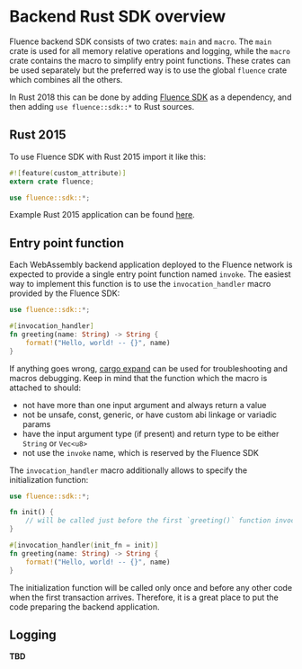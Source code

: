 # Backend Rust SDK overview

Fluence backend SDK consists of two crates: `main` and `macro`. The `main` crate is used for all memory relative operations and logging, while the `macro` crate contains the macro to simplify entry point functions. These crates can be used separately but the preferred way is to use the global `fluence` crate which combines all the others. 

In Rust 2018 this can be done by adding [Fluence SDK](https://crates.io/crates/fluence) as a dependency, and then adding `use fluence::sdk::*` to Rust sources.

## Rust 2015

To use Fluence SDK with Rust 2015 import it like this: 

```Rust
#![feature(custom_attribute)]
extern crate fluence;

use fluence::sdk::*;
```

Example Rust 2015 application can be found [here](https://github.com/fluencelabs/tutorials/tree/master/hello-world/app-logger-rust-2015).

## Entry point function

Each WebAssembly backend application deployed to the Fluence network is expected to provide a single entry point function named `invoke`. The easiest way to implement this function is to use the `invocation_handler` macro provided by the Fluence SDK:

```Rust
use fluence::sdk::*;

#[invocation_handler]
fn greeting(name: String) -> String {
    format!("Hello, world! -- {}", name)
}
```

If anything goes wrong, [cargo expand](https://github.com/dtolnay/cargo-expand) can be used for troubleshooting and macros debugging.  Keep in mind that the function which the macro is attached to should:

- not have more than one input argument and always return a value 
- not be unsafe, const, generic, or have custom abi linkage or variadic params
- have the input argument type (if present) and return type to be either `String` or `Vec<u8>`
- not use the `invoke` name, which is reserved by the Fluence SDK

The `invocation_handler` macro additionally allows to specify the initialization function:

```Rust
use fluence::sdk::*;

fn init() {
    // will be called just before the first `greeting()` function invocation
}

#[invocation_handler(init_fn = init)]
fn greeting(name: String) -> String {
    format!("Hello, world! -- {}", name)
}
```

The initialization function will be called only once and before any other code when the first transaction arrives. Therefore, it is a great place to put the code preparing the backend application.

## Logging

**TBD**

<!-- ## App runner

Sometimes it needs not only a debug output but a possibility to run a compiled Wasm `app` with some different inputs. It can be done by using so-called runner written on Scala (because it uses a `WasmVm` implementation that also written on Scala).

Let's a dig a little bit into the `hello-world2` [runner]((https://github.com/fluencelabs/fluence/tree/master/vm/examples/hello-world2/runner)). It receives a path to a Wasm binary as the first CLI argument, then creates a `vm` object that extends `WasmVm` trait. During this creation, Wasm code is compiled by Asmble to JVM and loaded into VM. This trait has two public methods: `invoke` that manages requests to `app` and `getVmState` that computes a hash of significant inner state. In the following code snippet

```Scala
      inputFile <- EitherT(getWasmFilePath(args).attempt)
        .leftMap(e => InternalVmError(e.getMessage, Some(e)))
        
      vm ← WasmVm[IO](NonEmptyList.one(inputFile), "fluence.vm.debugger")
      
      initState ← vm.getVmState[IO]

      result1 ← vm.invoke[IO](None, "John".getBytes())
```

`inputFile` points to a supplied path to wasm file. Then WasmVm instance is created with the path to input file and `fluence.vm.debugger` config. This config (for the `hello-world2` `app` it can be found [here](https://github.com/fluencelabs/fluence/blob/master/vm/examples/hello-world2/runner/src/main/resources/reference.conf)) contains some useful settings that control some inner VM creation process a little bit:

  - `defaultMaxMemPages` - the maximum number of memory pages when a module doesn't specify it, each Wasm page according to the specification contains 65536 bytes (64 by default, 65536*64 = 4MB)

  - `loggerRegister` - if > 0, registers the logger Wasm module as `logger` with specified number of memory pages, that allows to logs to stdout (0  by default in mainnet and 2 by default for runners)

  - `allocateFunctionName` - the name of function that should be called for memory allocation (`allocate` by default)

  - `deallocateFunctionName` - the name of function that should be called for deallocation of previously allocated memory by `allocateFunction` (`deallocate` by default)

  - `invokeFunctionName` - the name of the main module handler function (`invoke` by default)

Then the hash of internal state is computed by `vm.getVmState` and `invoke` from `app` is called by `vm.invoke`.

## Wasm logger

To debug backend applications, the SDK provides 
There are a few debugging capabilities for Wasm program. The Fluence network provides a possibility to so-called print-debugging. It can be included by specifying the `wasm_logger` feature of the sdk. 

The logger is implemented as a logging facade for crate [log](https://github.com/rust-lang-nursery/log). It means that all `log` crate possibilities can be used as usual. Let's review it by the example of [hello-world2](https://github.com/fluencelabs/fluence/tree/master/vm/examples/hello-world2/app-2018) application with simple logging:

```Rust
use fluence::sdk::*;
use log::info;

fn init() {
    logger::WasmLogger::init_with_level(log::Level::Info).is_ok()
}

#[invocation_handler(init_fn = init)]
fn main(name: String) -> String {
    info!("{} has been successfully greeted", name);
    format!("Hello from Fluence to {}", name)
}
```
 
The easiest way to initialize the logger is using the `init_fn` attribute of `invocation_handler` like in the example above.

Please also note that this `logger` is designed only for Wasm environment and Fluence `WasmVm`. Don't use it for other targets and virtual machines. But if it needs to create a project with `logger` either for Wasm target and other architectures, a conditional compilation can be used: 

```Rust
fn init() {
    if cfg!(target_arch = "wasm32") {
        logger::WasmLogger::init_with_level(log::Level::Info).unwrap();
    } else {
        simple_logger::init_with_level(log::Level::Info).unwrap();
    }
}
```

Without this trick `app` that uses the logger can be compiled only for `wasm32-unknown-unknown` target. 

It is also important to note that by default debugging capabilities is disabled in the Fluence network because of verification game process (you can find more information about it in [our paper](TODO)). -->


